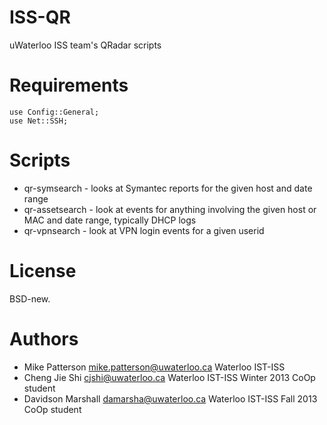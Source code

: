 ISS-QR
======

uWaterloo ISS team's QRadar scripts

Requirements
============

```
use Config::General;
use Net::SSH;
```

Scripts
=======

  * qr-symsearch - looks at Symantec reports for the given host and date range
  * qr-assetsearch - look at events for anything involving the given host or MAC and date range, typically DHCP logs
  * qr-vpnsearch - look at VPN login events for a given userid

License
=======

BSD-new.

Authors
=======

  * Mike Patterson <mike.patterson@uwaterloo.ca> Waterloo IST-ISS
  * Cheng Jie Shi <cjshi@uwaterloo.ca> Waterloo IST-ISS Winter 2013 CoOp student
  * Davidson Marshall <damarsha@uwaterloo.ca> Waterloo IST-ISS Fall 2013 CoOp student


